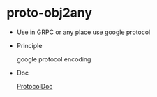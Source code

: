 # proto-obj2any

* Use in GRPC or any place use google protocol

* Principle

  google protocol encoding

* Doc

  [ProtocolDoc][1]  

  [1]: https://developers.google.com/protocol-buffers/docs/overview    "ProtocolDoc" 
